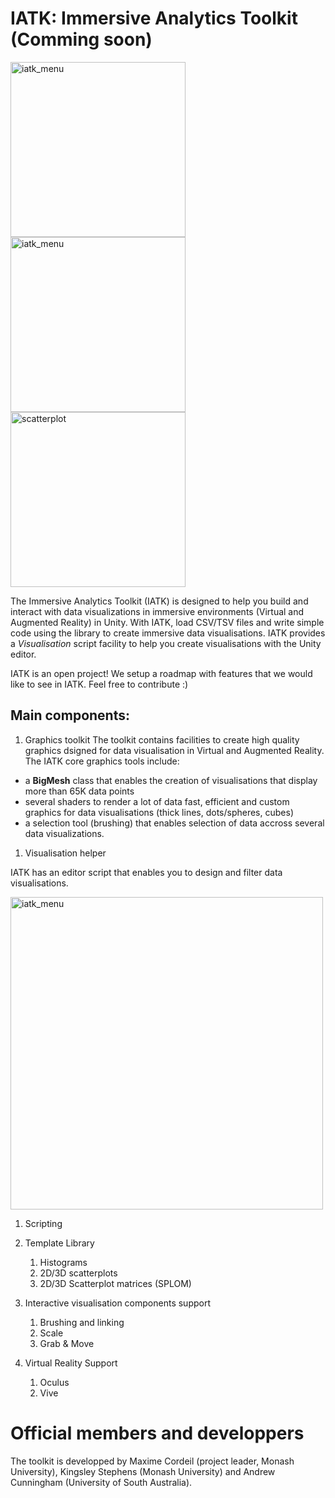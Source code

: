 # IATK: Immersive Analytics Toolkit (Comming soon)
<img width="280" alt="iatk_menu" src="https://user-images.githubusercontent.com/11532065/35493346-921c8e32-0506-11e8-8471-f010b9e37f5a.JPG"> <img width="280" alt="iatk_menu" src="https://user-images.githubusercontent.com/11532065/35493577-8f67a4b8-0508-11e8-9e08-240a9631bcfd.JPG"> <img width="280" alt="scatterplot" src="https://user-images.githubusercontent.com/11532065/35493918-ed5610d0-050a-11e8-909f-d0ba9c7ac534.PNG">


The Immersive Analytics Toolkit (IATK) is designed to help you build and interact with data visualizations in immersive environments (Virtual and Augmented Reality) in Unity.
With IATK, load CSV/TSV files and write simple code using the library to create immersive data visualisations.
IATK provides a *Visualisation* script facility to help you create visualisations with the Unity editor.

IATK is an open project! We setup a roadmap with features that we would like to see in IATK. 
Feel free to contribute :)

## Main components:
1. Graphics toolkit
The toolkit contains facilities to create high quality graphics dsigned for data visualisation in Virtual and Augmented Reality. The IATK core graphics tools include:

- a **BigMesh** class that enables the creation of visualisations that display more than 65K data points 
- several shaders to render a lot of data fast, efficient and custom graphics for data visualisations (thick lines, dots/spheres, cubes)
- a selection tool (brushing) that enables selection of data accross several data visualizations.

1. Visualisation helper

IATK has an editor script that enables you to design and filter data visualisations.

<img width="500" alt="iatk_menu" src="https://user-images.githubusercontent.com/11532065/35493494-ee5358c4-0507-11e8-874f-c96f0c9c36de.PNG">

1. Scripting

1. Template Library
   1. Histograms
   1. 2D/3D scatterplots
   1. 2D/3D Scatterplot matrices (SPLOM)
   
1. Interactive visualisation components support
   1. Brushing and linking
   1. Scale
   1. Grab & Move
   
1. Virtual Reality Support
   1. Oculus 
   1. Vive

# Official members and developpers
The toolkit is developped by Maxime Cordeil (project leader, Monash University), Kingsley Stephens (Monash University) and Andrew Cunningham (University of South Australia).

